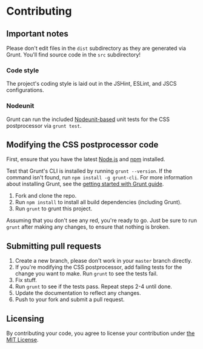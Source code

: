 # Contributing

## Important notes
Please don't edit files in the `dist` subdirectory as they are generated via Grunt. You'll find source code in the `src` subdirectory!

### Code style
The project's coding style is laid out in the JSHint, ESLint, and JSCS configurations.

### Nodeunit
Grunt can run the included [Nodeunit-based](https://github.com/caolan/nodeunit) unit tests for the CSS postprocessor via `grunt test`.

## Modifying the CSS postprocessor code
First, ensure that you have the latest [Node.js](http://nodejs.org/) and [npm](http://npmjs.org/) installed.

Test that Grunt's CLI is installed by running `grunt --version`.  If the command isn't found, run `npm install -g grunt-cli`.  For more information about installing Grunt, see the [getting started with Grunt guide](http://gruntjs.com/getting-started).

1. Fork and clone the repo.
2. Run `npm install` to install all build dependencies (including Grunt).
3. Run `grunt` to grunt this project.

Assuming that you don't see any red, you're ready to go. Just be sure to run `grunt` after making any changes, to ensure that nothing is broken.

## Submitting pull requests

1. Create a new branch, please don't work in your `master` branch directly.
2. If you're modifying the CSS postprocessor, add failing tests for the change you want to make. Run `grunt` to see the tests fail.
3. Fix stuff.
4. Run `grunt` to see if the tests pass. Repeat steps 2-4 until done.
5. Update the documentation to reflect any changes.
6. Push to your fork and submit a pull request.

## Licensing
By contributing your code, you agree to license your contribution under [the MIT License](https://github.com/cvrebert/mq4-hover-hover-shim/blob/master/LICENSE.txt).
